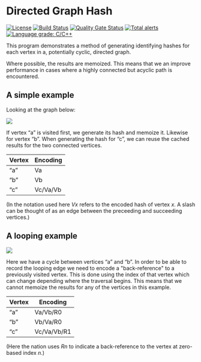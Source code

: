 # Directed Graph Hash

[![License](https://img.shields.io/github/license/paulhuggett/digraph-hash)](https://img.shields.io/github/license/paulhuggett/digraph-hash)
[![Build Status](https://travis-ci.com/paulhuggett/digraph-hash.svg?branch=master)](https://travis-ci.com/paulhuggett/digraph-hash)
[![Quality Gate Status](https://sonarcloud.io/api/project_badges/measure?project=paulhuggett_digraph-hash&metric=alert_status)](https://sonarcloud.io/dashboard?id=paulhuggett_digraph-hash)
[![Total alerts](https://img.shields.io/lgtm/alerts/g/paulhuggett/digraph-hash.svg?logo=lgtm&logoWidth=18)](https://lgtm.com/projects/g/paulhuggett/digraph-hash/alerts/)
[![Language grade: C/C++](https://img.shields.io/lgtm/grade/cpp/g/paulhuggett/digraph-hash.svg?logo=lgtm&logoWidth=18)](https://lgtm.com/projects/g/paulhuggett/digraph-hash/context:cpp)

This program demonstrates a method of generating identifying hashes for each vertex in a, potentially cyclic, directed graph.

Where possible, the results are memoized. This means that we an improve performance in cases where a highly connected but acyclic path is encountered. 

## A simple example

Looking at the graph below:

<div><a href='//sketchviz.com/@paulhuggett/4219c7ba02ac32a9a14c9566bb526ffa'><img src='https://sketchviz.com/@paulhuggett/4219c7ba02ac32a9a14c9566bb526ffa/e057ec6efb6522c45a1c8d404618406f7dac2d62.sketchy.png' style='max-width: 100%;'></a></div>

If vertex “a” is visited first, we generate its hash and memoize it. Likewise for vertex “b”. When generating the hash for “c”, we can reuse the cached results for the two connected vertices.

| Vertex | Encoding |
| ------ | -------- |
| “a”    | Va       |
| “b”    | Vb       |
| “c”    | Vc/Va/Vb |

(In the notation used here _Vx_ refers to the encoded hash of vertex _x_. A slash can be thought of as an edge between the preceeding and succeeding vertices.)

## A looping example

<div><a href='//sketchviz.com/@paulhuggett/4219c7ba02ac32a9a14c9566bb526ffa'><img src='https://sketchviz.com/@paulhuggett/4219c7ba02ac32a9a14c9566bb526ffa/4ceba724fba0e4d34457a3bfd6b92b7b5bbf2fe6.sketchy.png' style='max-width: 100%;'></a></div>

Here we have a cycle between vertices “a” and “b”. In order to be able to record the looping edge we need to encode a "back-reference" to a previously visited vertex. This is done using the index of that vertex which can change depending where the traversal begins. This means that we cannot memoize the results for any of the vertices in this example.

| Vertex | Encoding    |
| ------ | ----------- |
| “a”    | Va/Vb/R0    |
| “b”    | Vb/Va/R0    |
| “c”    | Vc/Va/Vb/R1 |

(Here the nation uses _Rn_ to indicate a back-reference to the vertex at zero-based index _n_.)
